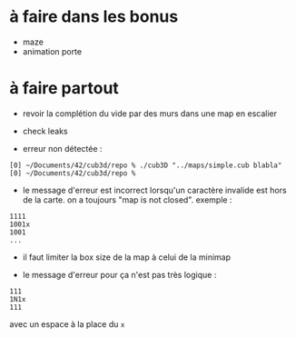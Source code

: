# à faire dans les bonus

- maze
- animation porte

# à faire partout

- revoir la complétion du vide par des murs dans une map en escalier
- check leaks

- erreur non détectée :
```
[0] ~/Documents/42/cub3d/repo % ./cub3D "../maps/simple.cub blabla"
[0] ~/Documents/42/cub3d/repo % 
```

- le message d'erreur est incorrect lorsqu'un caractère invalide est hors de la carte. on a toujours "map is not closed". exemple :
```
1111
1001x
1001
...
```

- il faut limiter la box size de la map à celui de la minimap

- le message d'erreur pour ça n'est pas très logique :
```
111
1N1x
111
```
avec un espace à la place du `x`


